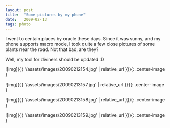```yaml
---
layout: post
title:  "Some pictures by my phone"
date:   2009-02-13
tags: photo
---
```

I went to centain places by oracle these days. Since it was sunny, and my phone supports macro mode, I took quite a few close pictures of some plants near the road. Not that bad, are they?

Well, my tool for diviners should be updated :D

![img]({{ '/assets/images/20090212154.jpg' | relative_url }}){: .center-image }

![img]({{ '/assets/images/20090213157.jpg' | relative_url }}){: .center-image }

![img]({{ '/assets/images/20090213158.jpg' | relative_url }}){: .center-image }

![img]({{ '/assets/images/20090213159.jpg' | relative_url }}){: .center-image }